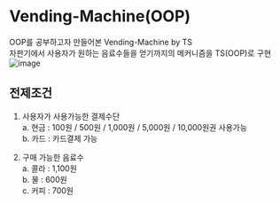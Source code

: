 # Vending-Machine(OOP)

OOP를 공부하고자 만들어본 Vending-Machine by TS <br />
자판기에서 사용자가 원하는 음료수들을 얻기까지의 메커니즘을 TS(OOP)로 구현 <br />
![image](https://user-images.githubusercontent.com/81504356/157370464-308f2288-2718-402b-94b0-0775f1a6ac52.png)
## 전제조건

1. 사용자가 사용가능한 결제수단 <br />
   a. 현금 : 100원 / 500원 / 1,000원 / 5,000원 / 10,000원권 사용가능 <br />
   b. 카드 : 카드결제 가능 <br />

2. 구매 가능한 음료수 <br />
   a. 콜라 : 1,100원 <br />
   b. 물 : 600원 <br />
   c. 커피 : 700원 <br />
